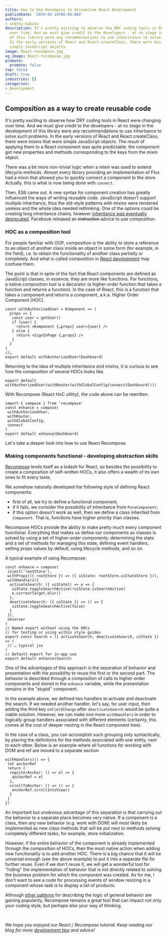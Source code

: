 ```yaml
---
title: How to Use Recompose to Streamline React Development
publishDate: '2019-04-16T00:00:00Z'
authors:
- andrey-bakuta
description: It's pretty exciting to observe how DRY coding tools in React were changing
  over time. And we must give credit to the developers - at no stage in the development
  of this library were any recommendations to use inheritance to solve such problems.
  In the early versions of React and React.createClass, there were mixins that were
  simple JavaScript objects.
image: React-recompose.jpg
og_image: React-recompose.jpg
promote:
  promote: false
top: false
draft: true
industries: []
categories:
- Development
---
```

## Composition as a way to create reusable code

It's pretty exciting to observe how DRY coding tools in React were changing over time. And we must give credit to the developers - at no stage in the development of this library were any recommendations to use inheritance to solve such problems. In the early versions of React and React.createClass, there were mixins that were simple JavaScript objects. The result of applying them to a React component was quite predictable: the component got new properties and methods corresponding to the keys from the mixin object.

There was a bit more non-trivial logic when a mixin was used to extend lifecycle methods. Almost every library providing an implementation of Flux had a mixin that allowed you to quickly connect a component to the store. Actually, this is what is now being done with `connect`.

Then, ES6 came out. A new syntax for component creation has greatly influenced the ways of writing reusable code. JavaScript doesn't support multiple inheritance, thus the old-style patterns with mixins were rendered useless and the whole idea needed rethinking. One of the options could be creating long inheritance chains, however <a href="https://reactjs.org/docs/composition-vs-inheritance.html" target="_blank">inheritance was eventually deprecated</a>. Facebook released an <del>instruction</del> advice to use composition.

### HOC as a composition tool

For people familiar with OOP, composition is the ability to store a reference to an object of another class inside an object in some form (for example, in the field), i.e. to obtain the functionality of another class partially or completely. And what is called composition in <a href="https://anadea.info/services/web-development/react-js-development" target="_blank">React development</a> may confuse them.

The point is that in spite of the fact that React components are defined as JavaScript classes, in essence, they are more like functions. For functions, a native composition tool is a decorator (a higher-order function that takes a function and returns a function). In the case of React, this is a function that takes a component and returns a component, a.k.a. Higher Order Component (HOC).

```
const withAuthorizedUser = Komponent => (
  props => {
   const user = getUser()
   if (user) {
     return <Komponent {…props} user={user} />
   } else {
     return <SignInPage {…props} />
   }
  }
)
//…
export default withAuthorizedUser(Dashboard)
```

Returning to the idea of multiple inheritance and mixins, it is curious to see how the composition of several HOCs looks like.

```
export default withAuthorizedUser(withRouter(withGlobalConfig(connect(Dashboard))))
```

With Recompose (React HoC utility), the code above can be rewritten.

```
import { compose } from ‘recompose'
const enhance = compose(
 withAuthorizedUser,
 withRouter,
 withGlobalConfig,
 connect
)
export default enhance(Dashboard)
```

Let's take a deeper look into how to use React Recompose.

### Making components functional - developing abstraction skills

<a href="https://github.com/acdlite/recompose" target="_blank">Recompose</a> lends itself as a lodash for React, so besides the possibility to create a composition of self-written HOCs, it also offers a wealth of its own ones to fit every taste.

We somehow naturally developed the following style of defining React components:
* first of all, we try to define a functional component;
* if it fails, we consider the possibility of inheritance from `PureComponent`;
* if this option doesn't work as well, then we define a class inherited from `Component`. That is, functions have higher priority than classes.

Recompose HOCs provide the ability to make pretty much every component functional. Everything that makes us define our components as classes is solved by using a set of higher-order components: determining the state and a set of methods for managing this state, defining event handlers, setting props values ​​by default, using lifecycle methods, and so on.

A typical example of using Recompose:

```
const enhance = compose(
 inject(‘rootStore'),
 withProps(({ rootStore }) => ({ uiState: rootStore.uiStateStore })),
 withHandlers({
  activateSearch: ({ uiState}) => e => {
   uiState.toggleSearchActive(!uiState.isSearchActive)
   e.currentTarget.blur()
  },
  deactivateSearch: ({ uiState }) => () => {
   uiState.toggleSearchActive(false)
  }
 }),
 observer
)
// Named export without using the HOCs
// for testing or using within style guides
export const Search = ({ activateSearch, deactivateSearch, uiState }) => (
 // … typical jsx
)
// Default export for in-app use
export default enhance(Search)
```

One of the advantages of this approach is the separation of behavior and presentation with the possibility to reuse the first or the second part. The behavior is described through a composition of calls to higher-order components and stored in the `enhance` variable, while the presentation remains in the "stupid" component.

In the example above, we defined two handlers to activate and deactivate the search. If we needed another handler, let's say, for user input, then adding the third key `onFieldChange` after `deactivateSearch` would be quite a viable solution. However, we can make one more `withHandlers` in order to logically group handlers associated with different elements (certainly, this comes at the cost of deeper nesting in the React component tree).

In the case of a class, you can accomplish such grouping only syntactically, by placing the definitions for the methods associated with one entity, next to each other. Below is an example where all functions for working with DOM and ref are moved to a separate section.

```
withHandlers(() => {
 let anchorRef
 return {
  registerAnchor: () => el => {
   anchorRef = el
  },
  scrollToAnchor: () => () => {
   anchorRef.scrollIntoView()
  }
 }
})
```

An important but unobvious advantage of this separation is that carrying out the behavior to a separate place becomes very native. If a component is a class, then any new behavior (e.g. work with DOM) will most likely be implemented as new class methods that will be put next to methods solving completely different tasks, for example, store initialization.

However, if the entire behavior of the component is already implemented through the composition of HOCs, then the most native action when adding new functionality is to add another HOC. There is a big chance that it will be universal enough (see the above example) to put it into a separate file for further reuse. Even if we don't reuse it, we will get a wonderful tool for "hiding" the implementation of behavior that is not directly related to solving the business problem for which the component was created. As for me, I don't want to see a code for processing events of window resizing in a component whose task is to display a list of products.

Although <a href="https://reactjs.org/docs/render-props.html" target="_blank">other patterns</a> for describing the logic of general behavior are gaining popularity, Recompose remains a great tool that can impact not only your coding style, but perhaps also your way of thinking.

<br />

*We hope you enjoyed our React / Recompose tutorial. Keep reading our blog for more [development tips](https://anadea.info/blog/category/development) and advice!*
